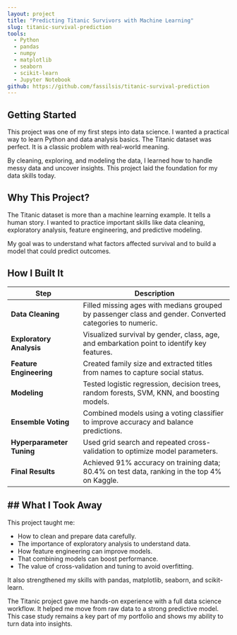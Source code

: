 ```yaml
---
layout: project
title: "Predicting Titanic Survivors with Machine Learning"
slug: titanic-survival-prediction
tools:
  - Python
  - pandas
  - numpy
  - matplotlib
  - seaborn
  - scikit-learn
  - Jupyter Notebook
github: https://github.com/fassilsis/titanic-survival-prediction
---
```


## Getting Started

This project was one of my first steps into data science. I wanted a practical way to learn Python and data analysis basics. The Titanic dataset was perfect. It is a classic problem with real-world meaning.

By cleaning, exploring, and modeling the data, I learned how to handle messy data and uncover insights. This project laid the foundation for my data skills today.

## Why This Project?

The Titanic dataset is more than a machine learning example. It tells a human story. I wanted to practice important skills like data cleaning, exploratory analysis, feature engineering, and predictive modeling.

My goal was to understand what factors affected survival and to build a model that could predict outcomes.


## How I Built It

| Step                   | Description                                                                                       |
|------------------------|-------------------------------------------------------------------------------------------------|
| **Data Cleaning**       | Filled missing ages with medians grouped by passenger class and gender. Converted categories to numeric. |
| **Exploratory Analysis**| Visualized survival by gender, class, age, and embarkation point to identify key features.       |
| **Feature Engineering** | Created family size and extracted titles from names to capture social status.                    |
| **Modeling**            | Tested logistic regression, decision trees, random forests, SVM, KNN, and boosting models.      |
| **Ensemble Voting**     | Combined models using a voting classifier to improve accuracy and balance predictions.           |
| **Hyperparameter Tuning**| Used grid search and repeated cross-validation to optimize model parameters.                     |
| **Final Results**       | Achieved 91% accuracy on training data; 80.4% on test data, ranking in the top 4% on Kaggle.     |


## ## What I Took Away

This project taught me:

- How to clean and prepare data carefully.  
- The importance of exploratory analysis to understand data.  
- How feature engineering can improve models.  
- That combining models can boost performance.  
- The value of cross-validation and tuning to avoid overfitting.

It also strengthened my skills with pandas, matplotlib, seaborn, and scikit-learn.

The Titanic project gave me hands-on experience with a full data science workflow. It helped me move from raw data to a strong predictive model. This case study remains a key part of my portfolio and shows my ability to turn data into insights.
